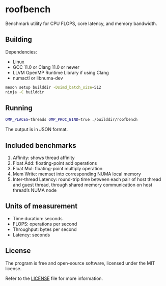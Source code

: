 # roofbench

Benchmark utility for CPU FLOPS, core latency, and memory bandwidth.

## Building

Dependencies:
* Linux
* GCC 11.0 or Clang 11.0 or newer
* LLVM OpenMP Runtime Library if using Clang
* numactl or libnuma-dev

```bash
meson setup builddir -Dsimd_batch_size=512
ninja -C builddir
```

## Running

```bash
OMP_PLACES=threads OMP_PROC_BIND=true ./builddir/roofbench
```

The output is in JSON format.

## Included benchmarks

1. Affinity: shows thread affinity
2. Float Add: floating-point add operations
3. Float Mul: floating-point multiply operation
4. Mem Write: memset into corresponding NUMA local memory
5. Inter-thread Latency: round-trip time between each pair of host thread and guest thread, through shared memory communication on host thread’s NUMA node

## Units of measurement

* Time duration: seconds
* FLOPS: operations per second
* Throughput: bytes per second
* Latency: seconds

## License

The program is free and open-source software, licensed under the MIT license.

Refer to the [LICENSE](LICENSE) file for more information.
